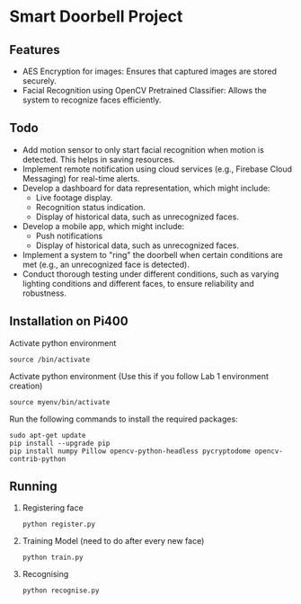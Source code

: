 <h1>Smart Doorbell Project</h1>

<h2>Features</h2>
<ul>
 <li>AES Encryption for images: Ensures that captured images are stored securely.</li>
 <li>Facial Recognition using OpenCV Pretrained Classifier: Allows the system to recognize faces efficiently.</li>
</ul>

<h2>Todo</h2>
<ul>
 <li>Add motion sensor to only start facial recognition when motion is detected. This helps in saving resources.</li>
 <li>Implement remote notification using cloud services (e.g., Firebase Cloud Messaging) for real-time alerts.</li>
 <li>Develop a dashboard for data representation, which might include:
   <ul>
     <li>Live footage display.</li>
     <li>Recognition status indication.</li>
     <li>Display of historical data, such as unrecognized faces.</li>
   </ul>
 </li>
 <li>Develop a mobile app, which might include:
   <ul>
     <li>Push notifications</li>
     <li>Display of historical data, such as unrecognized faces.</li>
   </ul>
 </li>
 <li>Implement a system to "ring" the doorbell when certain conditions are met (e.g., an unrecognized face is detected).</li>
 <li>Conduct thorough testing under different conditions, such as varying lighting conditions and different faces, to ensure reliability and robustness.</li>
</ul>

<h2>Installation on Pi400</h2>
<p>Activate python environment</p>
<pre><code>source <yourenvname>/bin/activate</code></pre>

<p>Activate python environment (Use this if you follow Lab 1 environment creation)</p>
<pre><code>source myenv/bin/activate</code></pre>


<p>Run the following commands to install the required packages:</p>
<pre><code>sudo apt-get update
pip install --upgrade pip
pip install numpy Pillow opencv-python-headless pycryptodome opencv-contrib-python
</code></pre>

<h2>Running</h2>
<ol>
<li>Registering face</li>
<pre><code>python register.py</code></pre>

<li>Training Model (need to do after every new face)</li>
<pre><code>python train.py</code></pre>

<li>Recognising</li>
<pre><code>python recognise.py</code></pre>
</ol>
